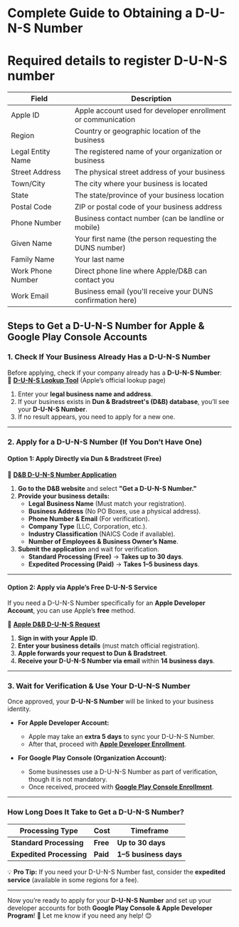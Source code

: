 # Complete Guide to Obtaining a D-U-N-S Number

# Required details to register D-U-N-S number

| **Field**             | **Description**                                                                 |
|-----------------------|---------------------------------------------------------------------------------|
| Apple ID              | Apple account used for developer enrollment or communication                   |
| Region                | Country or geographic location of the business                                  |
| Legal Entity Name     | The registered name of your organization or business                            |
| Street Address        | The physical street address of your business                                    |
| Town/City             | The city where your business is located                                         |
| State                 | The state/province of your business location                                    |
| Postal Code           | ZIP or postal code of your business address                                     |
| Phone Number          | Business contact number (can be landline or mobile)                             |
| Given Name            | Your first name (the person requesting the DUNS number)                         |
| Family Name           | Your last name                                                                  |
| Work Phone Number     | Direct phone line where Apple/D&B can contact you                               |
| Work Email            | Business email (you'll receive your DUNS confirmation here)                     |


## Steps to Get a D-U-N-S Number for Apple & Google Play Console Accounts

### 1. Check If Your Business Already Has a D-U-N-S Number
Before applying, check if your company already has a **D-U-N-S Number**:  
🔗 **[D-U-N-S Lookup Tool](https://developer.apple.com/help/account/enrollment/duns/)** (Apple’s official lookup page)  

1. Enter your **legal business name and address**.  
2. If your business exists in **Dun & Bradstreet's (D&B) database**, you’ll see your **D-U-N-S Number**.  
3. If no result appears, you need to apply for a new one.  

---

### 2. Apply for a D-U-N-S Number (If You Don’t Have One)
#### Option 1: Apply Directly via Dun & Bradstreet (Free)
🔗 **[D&B D-U-N-S Number Application](https://www.dnb.com/duns-number/get-a-duns.html)**  

1. **Go to the D&B website** and select **"Get a D-U-N-S Number."**  
2. **Provide your business details:**  
   - **Legal Business Name** (Must match your registration).  
   - **Business Address** (No PO Boxes, use a physical address).  
   - **Phone Number & Email** (For verification).  
   - **Company Type** (LLC, Corporation, etc.).  
   - **Industry Classification** (NAICS Code if available).  
   - **Number of Employees & Business Owner’s Name**.  
3. **Submit the application** and wait for verification.  
   - **Standard Processing (Free)** → **Takes up to 30 days**.  
   - **Expedited Processing (Paid)** → **Takes 1–5 business days**.  

---

#### Option 2: Apply via Apple’s Free D-U-N-S Service
If you need a D-U-N-S Number specifically for an **Apple Developer Account**, you can use Apple’s **free** method.  

🔗 **[Apple D&B D-U-N-S Request](https://developer.apple.com/help/account/enrollment/duns/)**  

1. **Sign in with your Apple ID**.  
2. **Enter your business details** (must match official registration).  
3. **Apple forwards your request to Dun & Bradstreet**.  
4. **Receive your D-U-N-S Number via email** within **14 business days**.  

---

### 3. Wait for Verification & Use Your D-U-N-S Number
Once approved, your **D-U-N-S Number** will be linked to your business identity.  

- **For Apple Developer Account:**  
  - Apple may take an **extra 5 days** to sync your D-U-N-S Number.  
  - After that, proceed with **[Apple Developer Enrollment](https://developer.apple.com/programs/)**.  

- **For Google Play Console (Organization Account):**  
  - Some businesses use a D-U-N-S Number as part of verification, though it is not mandatory.  
  - Once received, proceed with **[Google Play Console Enrollment](https://play.google.com/console/)**.  

---

### How Long Does It Take to Get a D-U-N-S Number?
| Processing Type | Cost | Timeframe |
|---------------|------|----------|
| **Standard Processing** | **Free** | **Up to 30 days** |
| **Expedited Processing** | **Paid** | **1–5 business days** |

💡 **Pro Tip:** If you need your D-U-N-S Number fast, consider the **expedited service** (available in some regions for a fee).  

---

Now you’re ready to apply for your **D-U-N-S Number** and set up your developer accounts for both **Google Play Console & Apple Developer Program**! 🚀 Let me know if you need any help! 😊
